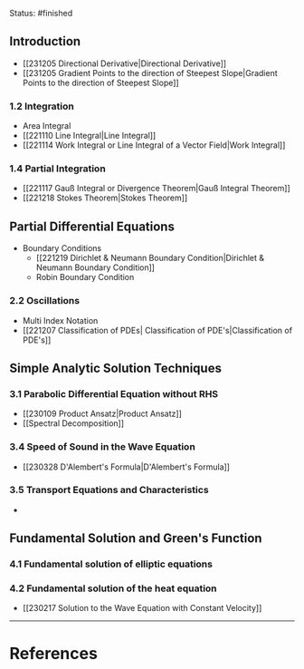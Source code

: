 Status: #finished  
## Introduction
- [[231205 Directional Derivative|Directional Derivative]]
- [[231205 Gradient Points to the direction of Steepest Slope|Gradient Points to the direction of Steepest Slope]]
### 1.2 Integration
- Area Integral 
- [[221110 Line Integral|Line Integral]]
- [[221114 Work Integral or Line Integral of a Vector Field|Work Integral]]
### 1.4 Partial Integration
- [[221117 Gauß Integral or Divergence Theorem|Gauß Integral Theorem]]
- [[221218 Stokes Theorem|Stokes Theorem]]
## Partial Differential Equations
- Boundary Conditions
	- [[221219 Dirichlet & Neumann Boundary Condition|Dirichlet & Neumann Boundary Condition]]
	- Robin Boundary Condition
### 2.2 Oscillations
- Multi Index Notation
- [[221207 Classification of PDEs| Classification of PDE's|Classification of PDE's]]
## Simple Analytic Solution Techniques
### 3.1 Parabolic Differential Equation without RHS
- [[230109 Product Ansatz|Product Ansatz]]
- [[Spectral Decomposition]]
### 3.4 Speed of Sound in the Wave Equation  
- [[230328 D'Alembert's Formula|D'Alembert's Formula]]
### 3.5 Transport Equations and Characteristics
- 
## Fundamental Solution and Green's Function
### 4.1 Fundamental solution of elliptic equations
### 4.2 Fundamental solution of the heat equation

- [[230217 Solution to the Wave Equation with Constant Velocity]]


---
# References
